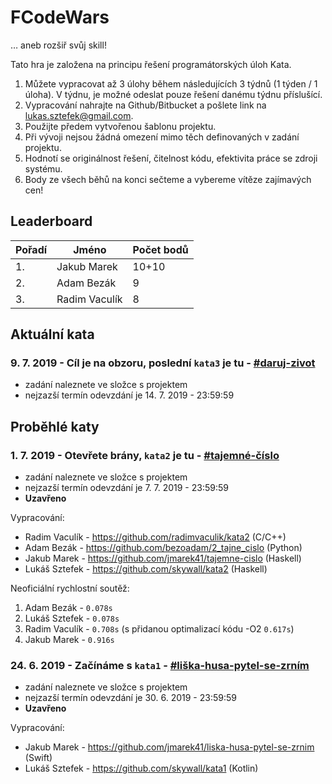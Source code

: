 # FCodeWars
… aneb rozšiř svůj skill!

Tato hra je založena na principu řešení programátorských úloh Kata. 

1. Můžete vypracovat až 3 úlohy během následujících 3 týdnů (1 týden / 1 úloha). V týdnu, je možné odeslat pouze řešení danému týdnu příslušící.
2. Vypracování nahrajte na Github/Bitbucket a pošlete link na lukas.sztefek@gmail.com.
3. Použijte předem vytvořenou šablonu projektu.
4. Při vývoji nejsou žádná omezení mimo těch definovaných v zadání projektu.
5. Hodnotí se originálnost řešení, čitelnost kódu, efektivita práce se zdroji systému.
6. Body ze všech běhů na konci sečteme a vybereme vítěze zajímavých cen!

## Leaderboard

| Pořadí |     Jméno    | Počet bodů |
| ------ | ------------ | ---------- |
| 1.     | Jakub Marek  |         10+10 |
| 2.     | Adam Bezák   |          9 |
| 3.     | Radim Vaculík  |          8 |

## Aktuální kata

### 9. 7. 2019 - Cíl je na obzoru, poslední `kata3` je tu - [#daruj-zivot](https://github.com/skywall/FCodeWars/tree/master/kata3)
- zadání naleznete ve složce s projektem
- nejzazší termín odevzdání je 14. 7. 2019 - 23:59:59

## Proběhlé katy

### 1. 7. 2019 - Otevřete brány, `kata2` je tu - [#tajemné-číslo](https://github.com/skywall/FCodeWars/tree/master/kata2)
- zadání naleznete ve složce s projektem
- nejzazší termín odevzdání je 7. 7. 2019 - 23:59:59
- **Uzavřeno**

Vypracování:
- Radim Vaculík - https://github.com/radimvaculik/kata2 (C/C++)
- Adam Bezák - https://github.com/bezoadam/2_tajne_cislo (Python)
- Jakub Marek - https://github.com/jmarek41/tajemne-cislo (Haskell)
- Lukáš Sztefek - https://github.com/skywall/kata2 (Haskell)

Neoficiální rychlostní soutěž:
1. Adam Bezák - `0.078s`
1. Lukáš Sztefek - `0.078s`
3. Radim Vaculík - `0.708s` (s přidanou optimalizací kódu -O2 `0.617s`)
4. Jakub Marek - `0.916s`

### 24. 6. 2019 - Začínáme s `kata1` - [#liška-husa-pytel-se-zrním](https://github.com/skywall/FCodeWars/tree/master/kata1)
- zadání naleznete ve složce s projektem
- nejzazší termín odevzdání je 30. 6. 2019 - 23:59:59
- **Uzavřeno**

Vypracování:
- Jakub Marek - https://github.com/jmarek41/liska-husa-pytel-se-zrnim (Swift)
- Lukáš Sztefek - https://github.com/skywall/kata1 (Kotlin)
